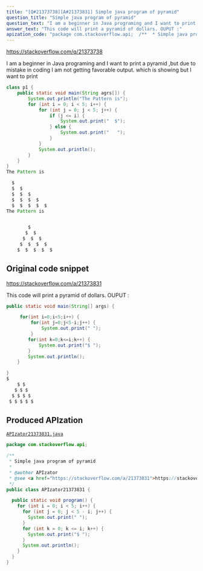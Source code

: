 ```yaml
---
title: "[Q#21373738][A#21373831] Simple java program of pyramid"
question_title: "Simple java program of pyramid"
question_text: "I am a beginner in Java programing and I want to print a pyramid ,but due to mistake in coding I am not getting favorable output. which is showing but I want to print"
answer_text: "This code will print a pyramid of dollars. OUPUT :"
apization_code: "package com.stackoverflow.api;  /**  * Simple java program of pyramid  *  * @author APIzator  * @see <a href=\"https://stackoverflow.com/a/21373831\">https://stackoverflow.com/a/21373831</a>  */ public class APIzator21373831 {    public static void program() {     for (int i = 0; i < 5; i++) {       for (int j = 0; j < 5 - i; j++) {         System.out.print(\" \");       }       for (int k = 0; k <= i; k++) {         System.out.print(\"$ \");       }       System.out.println();     }   } }"
---
```


https://stackoverflow.com/q/21373738

I am a beginner in Java programing and I want to print a pyramid ,but due to mistake in coding I am not getting favorable output.
which is showing
but I want to print


```java
class p1 {
    public static void main(String agrs[]) {
        System.out.println("The Pattern is");
        for (int i = 0; i < 5; i++) {
            for (int j = 0; j < 5; j++) {
                if (j <= i) {
                    System.out.print("  $");
                } else {
                    System.out.print("   ");
                }
            }
            System.out.println();
        }
    }
}
The Pattern is

  $            
  $  $         
  $  $  $      
  $  $  $  $   
  $  $  $  $  $
The Pattern is


        $            
       $  $         
      $  $  $      
     $  $  $  $   
    $  $  $  $  $
```


## Original code snippet

https://stackoverflow.com/a/21373831

This code will print a pyramid of dollars.
OUPUT :

```java
public static void main(String[] args) {

     for(int i=0;i<5;i++) {
         for(int j=0;j<5-i;j++) {
             System.out.print(" ");
         }
        for(int k=0;k<=i;k++) {
            System.out.print("$ ");
        }
        System.out.println();  
    }

}
$ 
    $ $ 
   $ $ $ 
  $ $ $ $ 
 $ $ $ $ $
```

## Produced APIzation

[`APIzator21373831.java`](https://github.com/pasqualesalza/apization-temp-data/raw/master/apizations/java/APIzator21373831.java)

```java
package com.stackoverflow.api;

/**
 * Simple java program of pyramid
 *
 * @author APIzator
 * @see <a href="https://stackoverflow.com/a/21373831">https://stackoverflow.com/a/21373831</a>
 */
public class APIzator21373831 {

  public static void program() {
    for (int i = 0; i < 5; i++) {
      for (int j = 0; j < 5 - i; j++) {
        System.out.print(" ");
      }
      for (int k = 0; k <= i; k++) {
        System.out.print("$ ");
      }
      System.out.println();
    }
  }
}

```